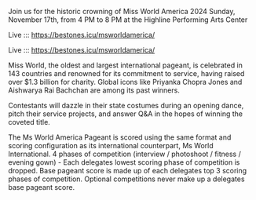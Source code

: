 Join us for the historic crowning of Miss World America 2024 Sunday, November 17th, from 4 PM to 8 PM at the Highline Performing Arts Center 

Live ::: https://bestones.icu/msworldamerica/

Live ::: https://bestones.icu/msworldamerica/

Miss World, the oldest and largest international pageant, is celebrated in 143 countries and renowned for its commitment to service, having raised over $1.3 billion for charity. Global icons like Priyanka Chopra Jones and Aishwarya Rai Bachchan are among its past winners.

Contestants will dazzle in their state costumes during an opening dance, pitch their service projects, and answer Q&A in the hopes of winning the coveted title.

The Ms World America Pageant is scored using the same format and scoring configuration as its international counterpart, Ms World International. 4 phases of competition (interview / photoshoot / fitness / evening gown) - Each delegates lowest scoring phase of competition is dropped. Base pageant score is made up of each delegates top 3 scoring phases of competition. Optional competitions never make up a delegates base pageant score. 
